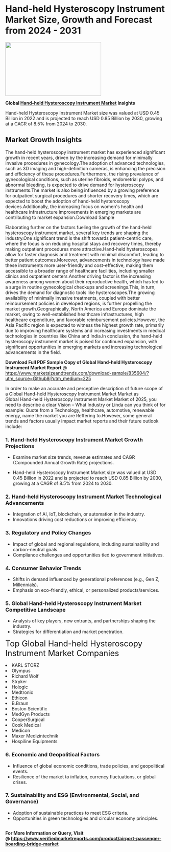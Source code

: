 <H1>Hand-held Hysteroscopy Instrument Market Size, Growth and Forecast from 2024 - 2031</H1><img class="aligncenter size-medium wp-image-584254" src="https://thirdeyenews.in/wp-content/uploads/2024/09/Global-Market-Research-300x168.jpeg" alt="" width="300" height="168" /><p><strong>Global&nbsp;<a href="https://www.marketsizeandtrends.com/download-sample/835604/?utm_source=Github8j?utm_medium=225">Hand-held Hysteroscopy Instrument Market</a> Insights</strong></p><p>Hand-held Hysteroscopy Instrument Market size was valued at USD 0.45 Billion in 2022 and is projected to reach USD 0.85 Billion by 2030, growing at a CAGR of 8.5% from 2024 to 2030.</p><p><h2>Market Growth Insights</h2> <p>The hand-held hysteroscopy instrument market has experienced significant growth in recent years, driven by the increasing demand for minimally invasive procedures in gynecology.The adoption of advanced technologies, such as 3D imaging and high-definition cameras, is enhancing the precision and efficiency of these procedures.Furthermore, the rising prevalence of gynecological conditions, such as uterine fibroids, endometrial polyps, and abnormal bleeding, is expected to drive demand for hysteroscopy instruments.The market is also being influenced by a growing preference for outpatient surgical procedures and shorter recovery times, which are expected to boost the adoption of hand-held hysteroscopy devices.Additionally, the increasing focus on women's health and healthcare infrastructure improvements in emerging markets are contributing to market expansion.Download Sample </p> <p>Elaborating further on the factors fueling the growth of the hand-held hysteroscopy instrument market, several key trends are shaping the industry.One significant trend is the shift towards patient-centric care, where the focus is on reducing hospital stays and recovery times, thereby making outpatient procedures more attractive.Hand-held hysteroscopes allow for faster diagnosis and treatment with minimal discomfort, leading to better patient outcomes.Moreover, advancements in technology have made these instruments more user-friendly and cost-effective, making them accessible to a broader range of healthcare facilities, including smaller clinics and outpatient centers.Another driving factor is the increasing awareness among women about their reproductive health, which has led to a surge in routine gynecological checkups and screenings.This, in turn, drives the demand for diagnostic tools like hysteroscopes.The growing availability of minimally invasive treatments, coupled with better reimbursement policies in developed regions, is further propelling the market growth.Geographically, North America and Europe dominate the market, owing to well-established healthcare infrastructures, high healthcare expenditure, and favorable reimbursement policies.However, the Asia Pacific region is expected to witness the highest growth rate, primarily due to improving healthcare systems and increasing investments in medical technologies in countries like China and India.In conclusion, the hand-held hysteroscopy instrument market is poised for continued expansion, with significant opportunities in emerging markets and increasing technological advancements in the field.</p><p><span class=""><strong>Download Full PDF Sample Copy of Global Hand-held Hysteroscopy Instrument Market Report</strong> @ <a href="https://www.marketsizeandtrends.com/download-sample/835604/?utm_source=Github8j?utm_medium=225" target="_blank">https://www.marketsizeandtrends.com/download-sample/835604/?utm_source=Github8j?utm_medium=225</a></span></p><p>In order to make an accurate and perceptive description of future scope of a Global&nbsp;Hand-held Hysteroscopy Instrument Market Market as Global&nbsp;Hand-held Hysteroscopy Instrument Market Market of 2025, you need to describe a clear Vision &ndash; What Industry or Linda can you think of for example: Quote from a Technology, healthcare, automotive, renewable energy, name the market you are Reffering to.However, some general trends and factors usually impact market reports and their future outlook include:</p><h3>1.&nbsp;<strong>Hand-held Hysteroscopy Instrument Market Growth Projections</strong></h3><ul><li>Examine market size trends, revenue estimates and CAGR (Compounded Annual Growth Rate) projections.</li><li><p>Hand-held Hysteroscopy Instrument Market size was valued at USD 0.45 Billion in 2022 and is projected to reach USD 0.85 Billion by 2030, growing at a CAGR of 8.5% from 2024 to 2030.</p></li></ul><h3>2.&nbsp;<strong>Hand-held Hysteroscopy Instrument Market Technological Advancements</strong></h3><ul><li>Integration of AI, IoT, blockchain, or automation in the industry.</li><li>Innovations driving cost reductions or improving efficiency.</li></ul><h3>3.&nbsp;<strong>Regulatory and Policy Changes</strong></h3><ul><li>Impact of global and regional regulations, including sustainability and carbon-neutral goals.</li><li>Compliance challenges and opportunities tied to government initiatives.</li></ul><h3>4.&nbsp;<strong>Consumer Behavior Trends</strong></h3><ul><li>Shifts in demand influenced by generational preferences (e.g., Gen Z, Millennials).</li><li>Emphasis on eco-friendly, ethical, or personalized products/services.</li></ul><h3>5.&nbsp;<strong>Global Hand-held Hysteroscopy Instrument Market Competitive Landscape</strong></h3><ul><li>Analysis of key players, new entrants, and partnerships shaping the industry.</li><li>Strategies for differentiation and market penetration.</li></ul><p data-pm-slice="1 1 []"><span style="color: inherit; font-family: inherit; font-size: 25px;">Top Global Hand-held Hysteroscopy Instrument Market Companies</span></p><div class="" data-test-id=""><p><li>KARL STORZ</li><li> Olympus</li><li> Richard Wolf</li><li> Stryker</li><li> Hologic</li><li> Medtronic</li><li> Ethicon</li><li> B.Braun</li><li> Boston Scientific</li><li> MedGyn Products</li><li> CooperSurgical</li><li> Cook Medical</li><li> Medicon</li><li> Maxer Medizintechnik</li><li> Hospiline Equipments</li></p></div><h3>6.&nbsp;<strong>Economic and Geopolitical Factors</strong></h3><ul><li>Influence of global economic conditions, trade policies, and geopolitical events.</li><li>Resilience of the market to inflation, currency fluctuations, or global crises.</li></ul><h3>7.&nbsp;<strong>Sustainability and ESG (Environmental, Social, and Governance)</strong></h3><ul><li>Adoption of sustainable practices to meet ESG criteria.</li><li>Opportunities in green technologies and circular economy principles.</li></ul><h2><strong style="font-size: 14px;">For More Information or Query, Visit @&nbsp;</strong><a style="background-color: #ffffff; font-size: 14px;" href="https://www.marketsizeandtrends.com/report/hand-held-hysteroscopy-instrument-market/" target="_blank">https://www.verifiedmarketreports.com/product/airport-passenger-boarding-bridge-market</a></h2>